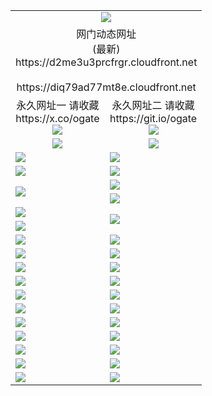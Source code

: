 ﻿<table>
  <tr></tr>
  <tr><td colspan=2 align=center><img src="https://d2me3u3prcfrgr.cloudfront.net/Up/oGate.jpg" /></td></tr>
  <tr><td colspan=2 align=center>网门动态网址<br/>(最新)
<br>https://d2me3u3prcfrgr.cloudfront.net
<br/>
<br>https://diq79ad77mt8e.cloudfront.net
    </td>
  </tr>
  <tr>
    <td align=center>永久网址一 请收藏<br/>https://x.co/ogate<br><a href="https://d2me3u3prcfrgr.cloudfront.net/Up/0WMGDL1.png"><img src="https://d2me3u3prcfrgr.cloudfront.net/Up/0WMGD1.png" /></a></td>
    <td align=center>永久网址二 请收藏<br/>https://git.io/ogate<br><a href="https://d2me3u3prcfrgr.cloudfront.net/Up/0WMGDL2.png"><img src="https://d2me3u3prcfrgr.cloudfront.net/Up/0WMGD2.png" /></a></td>
  </tr>
  <tr>
    <td align=center><a href="https://d2me3u3prcfrgr.cloudfront.net/?from=github"><img src="https://d2me3u3prcfrgr.cloudfront.net/Up/0WMPG.jpg" /></a></td>
    <td align=center><a href="https://d2me3u3prcfrgr.cloudfront.net/ogUP.aspx?name=0oGate.apk&from=github"><img src="https://d2me3u3prcfrgr.cloudfront.net/Up/0WMAZ.jpg" /></a></td>
  </tr>
  <tr>
    <td><a href="https://d2me3u3prcfrgr.cloudfront.net/oNote.aspx?id=oGate&from=github" target="_blank"><img src="https://d2me3u3prcfrgr.cloudfront.net/Up/0WCYY.jpg" /></a></td>
    <td><a href="https://d2me3u3prcfrgr.cloudfront.net/oNote.aspx?id=oNote&from=github" target="_blank"><img src="https://d2me3u3prcfrgr.cloudfront.net/Up/0WZTT.jpg" /></a></td>
  </tr>
  <tr>
    <td><a href="https://d2me3u3prcfrgr.cloudfront.net/ogDY.aspx?from=github" target="_blank"><img src="https://d2me3u3prcfrgr.cloudfront.net/Up/DY.jpg"/></a></td>
    <td><a href="https://d2me3u3prcfrgr.cloudfront.net/ogST.aspx?from=github" target="_blank"><img src="https://d2me3u3prcfrgr.cloudfront.net/Up/ST.jpg"/></a></td>
  </tr>
  <tr>
    <td rowspan=2><a href="https://d2me3u3prcfrgr.cloudfront.net/ogUP.aspx?name=WJ.mp4&count=240P:5,480P:1&from=github" target="_blank"><img src="https://d2me3u3prcfrgr.cloudfront.net/Up/WJ.jpg" /></a></td>
    <td><a href="https://d2me3u3prcfrgr.cloudfront.net/ogUP.aspx?name=DKC.mp4&count=17&from=github" target="_blank"><img src="https://d2me3u3prcfrgr.cloudfront.net/Up/DKC.jpg" /></a></td> 
  </tr>
  <tr>
    <td><a href="https://d2me3u3prcfrgr.cloudfront.net/ogUP.aspx?name=LRWS.mp4&count=6B:17,5A:10,5B:35,4A:14,4B:19,3A:10,3B:26,2A:16,2B:21,1A:23,1B:29&from=github" target="_blank"><img src="https://d2me3u3prcfrgr.cloudfront.net/Up/LRWS.jpg" /></a></td>
  </tr>
  <tr>
    <td><a href="https://d2me3u3prcfrgr.cloudfront.net/ogUP.aspx?name=JQR.mp4&count=2&from=github" target="_blank"><img src="https://d2me3u3prcfrgr.cloudfront.net/Up/JQR.jpg" /></a></td>   
    <td rowspan=2><a href="https://d2me3u3prcfrgr.cloudfront.net/ogUP.aspx?name=JP.mp4&count=9&from=github" target="_blank"><img src="https://d2me3u3prcfrgr.cloudfront.net/Up/JP.jpg" /></td>
  </tr>
  <tr>
    <td><a href="https://d2me3u3prcfrgr.cloudfront.net/ogUP.aspx?name=ZSJ.mp4&count=16&from=github" target="_blank"><img src="https://d2me3u3prcfrgr.cloudfront.net/Up/ZSJ.jpg" /></a></td>
  </tr>
  <tr>
    <td><a href="https://d2me3u3prcfrgr.cloudfront.net/ogUP.aspx?name=SSZJ.mp4&count=240P:6,480P:6&from=github" target="_blank"><img src="https://d2me3u3prcfrgr.cloudfront.net/Up/SSZJ.jpg" /></a></td>
    <td><a href="https://d2me3u3prcfrgr.cloudfront.net/ogUP.aspx?name=WH.mp4&from=github" target="_blank"><img src="https://d2me3u3prcfrgr.cloudfront.net/Up/WH.jpg" /></a></td>
  </tr>
  <tr>
    <td><a href="https://d2me3u3prcfrgr.cloudfront.net/ogUP.aspx?name=3XZM.mp4&count=240P:1,480P:1&from=github" target="_blank"><img src="https://d2me3u3prcfrgr.cloudfront.net/Up/3XZM.jpg" /></a></td>
    <td><a href="https://d2me3u3prcfrgr.cloudfront.net/ogUP.aspx?name=TRHY.mp4&from=github" target="_blank"><img src="https://d2me3u3prcfrgr.cloudfront.net/Up/TRHY.jpg" /></a></td>
  </tr>
  <tr>
    <td><a href="https://d2me3u3prcfrgr.cloudfront.net/ogUP.aspx?name=DWHM.mp4&from=github" target="_blank"><img src="https://d2me3u3prcfrgr.cloudfront.net/Up/DWHM.jpg" /></a></td>
    <td><a href="https://d2me3u3prcfrgr.cloudfront.net/ogUP.aspx?name=XTFY.mp4&count=24&from=github" target="_blank"><img src="https://d2me3u3prcfrgr.cloudfront.net/Up/XTFY.jpg" /></a></td>
  </tr>
  <tr>
    <td><a href="https://d2me3u3prcfrgr.cloudfront.net/ogUP.aspx?name=4SQQ.mp4&count=06:17&current=06:17&from=github" target="_blank"><img src="https://d2me3u3prcfrgr.cloudfront.net/Up/4SQQ0.jpg" /></a></td>
    <td><a href="https://d2me3u3prcfrgr.cloudfront.net/ogUP.aspx?name=4SHQ.mp4&count=06:19&current=06:19&from=github" target="_blank"><img src="https://d2me3u3prcfrgr.cloudfront.net/Up/4SHQ0.jpg" /></a></td>
  </tr>
  <tr>
    <td><a href="https://d2me3u3prcfrgr.cloudfront.net/ogUP.aspx?name=4SZG.mp4&count=06:19&current=06:19&from=github" target="_blank"><img src="https://d2me3u3prcfrgr.cloudfront.net/Up/4SZG0.jpg" /></a></td>
    <td><a href="https://d2me3u3prcfrgr.cloudfront.net/ogUP.aspx?name=4SDJ.mp4&count=06:32&current=06:31&from=github" target="_blank"><img src="https://d2me3u3prcfrgr.cloudfront.net/Up/4SDJ0.jpg" /></a></td>
  </tr>
  <tr>
    <td><a href="https://d2me3u3prcfrgr.cloudfront.net/onUP.aspx?name=https://x.co/dtw99&from=github" target="_blank"><img src="https://d2me3u3prcfrgr.cloudfront.net/Up/0DTW.jpg"/></a></td>
    <td><a href="https://d2me3u3prcfrgr.cloudfront.net/onUP.aspx?name=https://d2ao90bsskjq20.cloudfront.net/acenter/&from=github" target="_blank"><img src="https://d2me3u3prcfrgr.cloudfront.net/Up/0TDW.jpg" /></a></td>
  </tr>
  <tr>
    <td><a href="https://d2me3u3prcfrgr.cloudfront.net/onUP.aspx?name=https://d23nscda4f4lvy.cloudfront.net/gb/nsc413.htm&from=github" target="_blank"><img src="https://d2me3u3prcfrgr.cloudfront.net/Up/0DJY.jpg" /></a></td>
    <td><a href="https://d2me3u3prcfrgr.cloudfront.net/onUP.aspx?name=https://dgocdxv5343dc.cloudfront.net/xtr/gb/prog204.html&from=github" target="_blank"><img src="https://d2me3u3prcfrgr.cloudfront.net/Up/0XTR.jpg" /></a></td>
  </tr>
  <tr>
    <td><a href="https://d2me3u3prcfrgr.cloudfront.net/onUP.aspx?name=https://d7203y8eitivv.cloudfront.net&from=github" target="_blank"><img src="https://d2me3u3prcfrgr.cloudfront.net/Up/0MHW.jpg" /></a></td>
    <td><a href="https://d2me3u3prcfrgr.cloudfront.net/onUP.aspx?name=https://d38z1xzg5vtneh.cloudfront.net&from=github" target="_blank"><img src="https://d2me3u3prcfrgr.cloudfront.net/Up/0ZJW.jpg" /></a></td>
  </tr>
  <tr>
    <td><a href="https://d2me3u3prcfrgr.cloudfront.net/ogUP.aspx?name=FG.zip&from=github" target="_blank"><img src="https://d2me3u3prcfrgr.cloudfront.net/Up/FG.jpg" /></a></td>
    <td><a href="https://d2me3u3prcfrgr.cloudfront.net/ogUP.aspx?name=FGA.apk&from=github" target="_blank"><img src="https://d2me3u3prcfrgr.cloudfront.net/Up/FGA.jpg" /></a></td>
  </tr>
  <tr>
    <td><a href="https://d2me3u3prcfrgr.cloudfront.net/ogUP.aspx?name=U.zip&from=github" target="_blank"><img src="https://d2me3u3prcfrgr.cloudfront.net/Up/U.jpg" /></a></td>
    <td><a href="https://d2me3u3prcfrgr.cloudfront.net/ogUP.aspx?name=UA.apk&from=github" target="_blank"><img src="https://d2me3u3prcfrgr.cloudfront.net/Up/UA.jpg" /></a></td>
  </tr>
  <tr>
    <td><a href="https://d2me3u3prcfrgr.cloudfront.net/ogUP.aspx?name=0iPPOTV.zip&from=github" target="_blank"><img src="https://d2me3u3prcfrgr.cloudfront.net/Up/0iPPOTV.jpg" /></a></td>
    <td><a href="https://d2me3u3prcfrgr.cloudfront.net/ogUP.aspx?name=0iNTD.apk&from=github" target="_blank"><img src="https://d2me3u3prcfrgr.cloudfront.net/Up/0iNTD.jpg" /></a></td>
  </tr>
</table>
